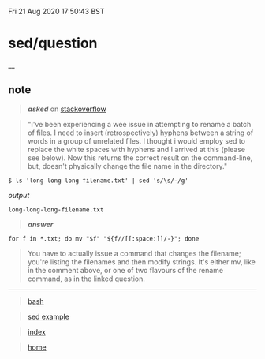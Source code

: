 Fri 21 Aug 2020 17:50:43 BST

# sed/question
__
## note

> ***asked*** on [stackoverflow](https://stackoverflow.com/questions/63526339/how-to-employ-sed-correctly-to-replace-all-the-white-spaces-with-hyphens-in-long)

> "I've been experiencing a wee issue in attempting to rename a batch of files. I need to insert (retrospectively) hyphens between a string of words in a group of unrelated files. I thought i would employ sed to replace the white spaces with hyphens and I arrived at this (please see below). Now this returns the correct result on the command-line, but, doesn't physically change the file name in the directory."

    $ ls 'long long long filename.txt' | sed 's/\s/-/g'    

*output*

    long-long-long-filename.txt

> ***answer***

    for f in *.txt; do mv "$f" "${f//[[:space:]]/-}"; done

> You have to actually issue a command that changes the filename; you're listing the filenames and then modify strings. It's either mv, like in the comment above, or one of two flavours of the rename command, as in the linked question.

___
> [bash](./bash-index.md)

> [sed example](./sed-eg.md)

> [index](./index-file.md)

> [home](./home.md)

